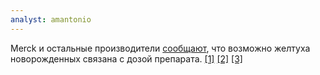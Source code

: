 ```yaml
---
analyst: amantonio
---
```


Merck и остальные производители [сообщают](https://www.accessdata.fda.gov/drugsatfda_docs/label/2003/012223Orig1s039Lbl.pdf), что возможно желтуха новорожденных связана с дозой препарата. [[1]](https://dailymed.nlm.nih.gov/dailymed/getFile.cfm?setid=469bd195-1fa6-41e8-a0a9-fa772490eebf&type=pdf&name=469bd195-1fa6-41e8-a0a9-fa772490eebf) [[2]](http://www.drugs-library.com/drugs/phytonadione-_78cb045a.html#phytonadione-_78cb045a-adverse-reactions) [[3]](https://www.medicines.org.uk/emc/product/1107)
